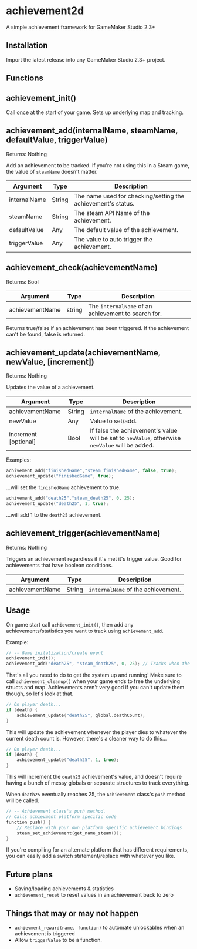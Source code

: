# achievement2d
 A simple achievement framework for GameMaker Studio 2.3+ 



## Installation

Import the latest release into any GameMaker Studio 2.3+ project.

## Functions

## achievement_init()

Call <u>once</u> at the start of your game. Sets up underlying map and tracking.

## achievement_add(internalName, steamName, defaultValue, triggerValue) 

Returns: Nothing

Add an achievement to be tracked. If you're not using this in a Steam game, the value of `steamName` doesn't matter.

| **Argument** | Type   | **Description**                                              |
| ------------ | ------ | ------------------------------------------------------------ |
| internalName | String | The name used for checking/setting the achievement's status. |
| steamName    | String | The steam API Name of the achievement.                       |
| defaultValue | Any    | The default value of the achievement.                        |
| triggerValue | Any    | The value to auto trigger the achievement.                   |

## achievement_check(achievementName)

Returns: Bool

| **Argument**    | Type   | Description                                         |
| --------------- | ------ | --------------------------------------------------- |
| achievementName | string | The `internalName` of an achievement to search for. |

Returns true/false if an achievement has been triggered. If the achievement can't be found, false is returned.

## achievement_update(achievementName, newValue, [increment])

Returns: Nothing

Updates the value of a achievement.

| **Argument**         | **Type** | **Description**                                              |
| -------------------- | -------- | ------------------------------------------------------------ |
| achievementName      | String   | `internalName` of the achievement.                           |
| newValue             | Any      | Value to set/add.                                            |
| increment [optional] | Bool     | If false the achievement's value will be set to `newValue`, otherwise `newValue` will be added. |

Examples:

```c++
achivement_add("finishedGame","steam_finishedGame", false, true);
achievement_update("finishedGame", true);
```

...will set the `finishedGame` achievement to true.

```c++
achivement_add("death25","steam_death25", 0, 25);
achievement_update("death25", 1, true);
```

...will add 1 to the `death25` achievement.

## achievement_trigger(achievementName)

Returns: Nothing

Triggers an achievement regardless if it's met it's trigger value. Good for achievements that have boolean conditions.

| **Argument**    | **Type** | **Description**                    |
| --------------- | -------- | ---------------------------------- |
| achievementName | String   | `internalName` of the achievement. |



## Usage

On game start call `achievement_init()`, then add any achievements/statistics you want to track using `achievement_add`.

Example:

```c++
// -- Game initalization/create event
achievement_init();
achievement_add("death25", "steam_death25", 0, 25); // Tracks when the player's died 25 times
```

That's all you need to do to get the system up and running! Make sure to call `achievement_cleanup()` when your game ends to free the underlying structs and map. Achievements aren't very good if you can't update them though, so let's look at that.

```c++
// On player death...
if (death) {
    achievement_update("death25", global.deathCount);
}
```

This will update the achievement whenever the player dies to whatever the current death count is. However, there's a cleaner way to do this...

```c++
// On player death...
if (death) {
    achievement_update("death25", 1, true);
}
```

This will increment the `death25` achievement's value, and doesn't require having a bunch of messy globals or separate structures to track everything.

When `death25` eventually reaches 25, the `Achievement` class's `push` method will be called.

```c++
// -- Achievement class's push method.
// Calls achievment platform specific code
function push() {
    // Replace with your own platform specific achievement bindings
    steam_set_achievement(get_name_steam());
}
```

If you're compiling for an alternate platform that has different requirements, you can easily add a switch statement/replace with whatever you like.

## Future plans

- Saving/loading achievements & statistics
- `achievement_reset` to reset values in an achievement back to zero

## Things that may or may not happen

- `achievment_reward(name, function)` to automate unlockables when an achievement is triggered
- Allow `triggerValue` to be a function.